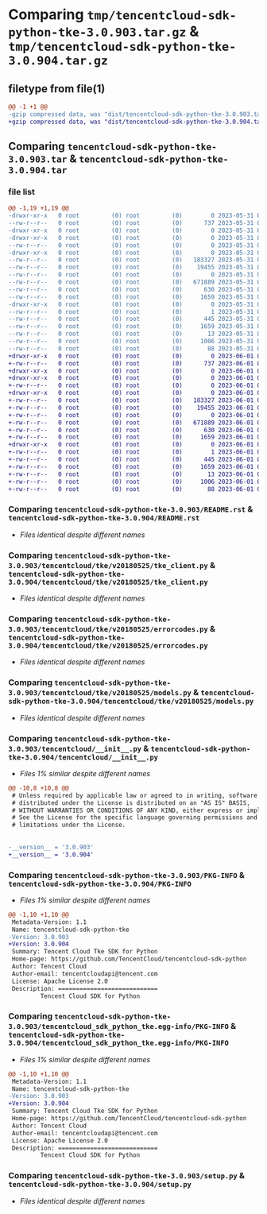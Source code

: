 # Comparing `tmp/tencentcloud-sdk-python-tke-3.0.903.tar.gz` & `tmp/tencentcloud-sdk-python-tke-3.0.904.tar.gz`

## filetype from file(1)

```diff
@@ -1 +1 @@
-gzip compressed data, was "dist/tencentcloud-sdk-python-tke-3.0.903.tar", last modified: Wed May 31 02:23:59 2023, max compression
+gzip compressed data, was "dist/tencentcloud-sdk-python-tke-3.0.904.tar", last modified: Thu Jun  1 02:49:06 2023, max compression
```

## Comparing `tencentcloud-sdk-python-tke-3.0.903.tar` & `tencentcloud-sdk-python-tke-3.0.904.tar`

### file list

```diff
@@ -1,19 +1,19 @@
-drwxr-xr-x   0 root         (0) root         (0)        0 2023-05-31 02:23:59.000000 tencentcloud-sdk-python-tke-3.0.903/
--rw-r--r--   0 root         (0) root         (0)      737 2023-05-31 02:23:59.000000 tencentcloud-sdk-python-tke-3.0.903/README.rst
-drwxr-xr-x   0 root         (0) root         (0)        0 2023-05-31 02:23:59.000000 tencentcloud-sdk-python-tke-3.0.903/tencentcloud/
-drwxr-xr-x   0 root         (0) root         (0)        0 2023-05-31 02:23:59.000000 tencentcloud-sdk-python-tke-3.0.903/tencentcloud/tke/
--rw-r--r--   0 root         (0) root         (0)        0 2023-05-31 02:23:59.000000 tencentcloud-sdk-python-tke-3.0.903/tencentcloud/tke/__init__.py
-drwxr-xr-x   0 root         (0) root         (0)        0 2023-05-31 02:23:59.000000 tencentcloud-sdk-python-tke-3.0.903/tencentcloud/tke/v20180525/
--rw-r--r--   0 root         (0) root         (0)   183327 2023-05-31 02:23:59.000000 tencentcloud-sdk-python-tke-3.0.903/tencentcloud/tke/v20180525/tke_client.py
--rw-r--r--   0 root         (0) root         (0)    19455 2023-05-31 02:23:59.000000 tencentcloud-sdk-python-tke-3.0.903/tencentcloud/tke/v20180525/errorcodes.py
--rw-r--r--   0 root         (0) root         (0)        0 2023-05-31 02:23:59.000000 tencentcloud-sdk-python-tke-3.0.903/tencentcloud/tke/v20180525/__init__.py
--rw-r--r--   0 root         (0) root         (0)   671889 2023-05-31 02:23:59.000000 tencentcloud-sdk-python-tke-3.0.903/tencentcloud/tke/v20180525/models.py
--rw-r--r--   0 root         (0) root         (0)      630 2023-05-31 02:23:59.000000 tencentcloud-sdk-python-tke-3.0.903/tencentcloud/__init__.py
--rw-r--r--   0 root         (0) root         (0)     1659 2023-05-31 02:23:59.000000 tencentcloud-sdk-python-tke-3.0.903/PKG-INFO
-drwxr-xr-x   0 root         (0) root         (0)        0 2023-05-31 02:23:59.000000 tencentcloud-sdk-python-tke-3.0.903/tencentcloud_sdk_python_tke.egg-info/
--rw-r--r--   0 root         (0) root         (0)        1 2023-05-31 02:23:59.000000 tencentcloud-sdk-python-tke-3.0.903/tencentcloud_sdk_python_tke.egg-info/dependency_links.txt
--rw-r--r--   0 root         (0) root         (0)      445 2023-05-31 02:23:59.000000 tencentcloud-sdk-python-tke-3.0.903/tencentcloud_sdk_python_tke.egg-info/SOURCES.txt
--rw-r--r--   0 root         (0) root         (0)     1659 2023-05-31 02:23:59.000000 tencentcloud-sdk-python-tke-3.0.903/tencentcloud_sdk_python_tke.egg-info/PKG-INFO
--rw-r--r--   0 root         (0) root         (0)       13 2023-05-31 02:23:59.000000 tencentcloud-sdk-python-tke-3.0.903/tencentcloud_sdk_python_tke.egg-info/top_level.txt
--rw-r--r--   0 root         (0) root         (0)     1006 2023-05-31 02:23:59.000000 tencentcloud-sdk-python-tke-3.0.903/setup.py
--rw-r--r--   0 root         (0) root         (0)       88 2023-05-31 02:23:59.000000 tencentcloud-sdk-python-tke-3.0.903/setup.cfg
+drwxr-xr-x   0 root         (0) root         (0)        0 2023-06-01 02:49:06.000000 tencentcloud-sdk-python-tke-3.0.904/
+-rw-r--r--   0 root         (0) root         (0)      737 2023-06-01 02:49:06.000000 tencentcloud-sdk-python-tke-3.0.904/README.rst
+drwxr-xr-x   0 root         (0) root         (0)        0 2023-06-01 02:49:06.000000 tencentcloud-sdk-python-tke-3.0.904/tencentcloud/
+drwxr-xr-x   0 root         (0) root         (0)        0 2023-06-01 02:49:06.000000 tencentcloud-sdk-python-tke-3.0.904/tencentcloud/tke/
+-rw-r--r--   0 root         (0) root         (0)        0 2023-06-01 02:49:06.000000 tencentcloud-sdk-python-tke-3.0.904/tencentcloud/tke/__init__.py
+drwxr-xr-x   0 root         (0) root         (0)        0 2023-06-01 02:49:06.000000 tencentcloud-sdk-python-tke-3.0.904/tencentcloud/tke/v20180525/
+-rw-r--r--   0 root         (0) root         (0)   183327 2023-06-01 02:49:06.000000 tencentcloud-sdk-python-tke-3.0.904/tencentcloud/tke/v20180525/tke_client.py
+-rw-r--r--   0 root         (0) root         (0)    19455 2023-06-01 02:49:06.000000 tencentcloud-sdk-python-tke-3.0.904/tencentcloud/tke/v20180525/errorcodes.py
+-rw-r--r--   0 root         (0) root         (0)        0 2023-06-01 02:49:06.000000 tencentcloud-sdk-python-tke-3.0.904/tencentcloud/tke/v20180525/__init__.py
+-rw-r--r--   0 root         (0) root         (0)   671889 2023-06-01 02:49:06.000000 tencentcloud-sdk-python-tke-3.0.904/tencentcloud/tke/v20180525/models.py
+-rw-r--r--   0 root         (0) root         (0)      630 2023-06-01 02:49:06.000000 tencentcloud-sdk-python-tke-3.0.904/tencentcloud/__init__.py
+-rw-r--r--   0 root         (0) root         (0)     1659 2023-06-01 02:49:06.000000 tencentcloud-sdk-python-tke-3.0.904/PKG-INFO
+drwxr-xr-x   0 root         (0) root         (0)        0 2023-06-01 02:49:06.000000 tencentcloud-sdk-python-tke-3.0.904/tencentcloud_sdk_python_tke.egg-info/
+-rw-r--r--   0 root         (0) root         (0)        1 2023-06-01 02:49:06.000000 tencentcloud-sdk-python-tke-3.0.904/tencentcloud_sdk_python_tke.egg-info/dependency_links.txt
+-rw-r--r--   0 root         (0) root         (0)      445 2023-06-01 02:49:06.000000 tencentcloud-sdk-python-tke-3.0.904/tencentcloud_sdk_python_tke.egg-info/SOURCES.txt
+-rw-r--r--   0 root         (0) root         (0)     1659 2023-06-01 02:49:06.000000 tencentcloud-sdk-python-tke-3.0.904/tencentcloud_sdk_python_tke.egg-info/PKG-INFO
+-rw-r--r--   0 root         (0) root         (0)       13 2023-06-01 02:49:06.000000 tencentcloud-sdk-python-tke-3.0.904/tencentcloud_sdk_python_tke.egg-info/top_level.txt
+-rw-r--r--   0 root         (0) root         (0)     1006 2023-06-01 02:49:06.000000 tencentcloud-sdk-python-tke-3.0.904/setup.py
+-rw-r--r--   0 root         (0) root         (0)       88 2023-06-01 02:49:06.000000 tencentcloud-sdk-python-tke-3.0.904/setup.cfg
```

### Comparing `tencentcloud-sdk-python-tke-3.0.903/README.rst` & `tencentcloud-sdk-python-tke-3.0.904/README.rst`

 * *Files identical despite different names*

### Comparing `tencentcloud-sdk-python-tke-3.0.903/tencentcloud/tke/v20180525/tke_client.py` & `tencentcloud-sdk-python-tke-3.0.904/tencentcloud/tke/v20180525/tke_client.py`

 * *Files identical despite different names*

### Comparing `tencentcloud-sdk-python-tke-3.0.903/tencentcloud/tke/v20180525/errorcodes.py` & `tencentcloud-sdk-python-tke-3.0.904/tencentcloud/tke/v20180525/errorcodes.py`

 * *Files identical despite different names*

### Comparing `tencentcloud-sdk-python-tke-3.0.903/tencentcloud/tke/v20180525/models.py` & `tencentcloud-sdk-python-tke-3.0.904/tencentcloud/tke/v20180525/models.py`

 * *Files identical despite different names*

### Comparing `tencentcloud-sdk-python-tke-3.0.903/tencentcloud/__init__.py` & `tencentcloud-sdk-python-tke-3.0.904/tencentcloud/__init__.py`

 * *Files 1% similar despite different names*

```diff
@@ -10,8 +10,8 @@
 # Unless required by applicable law or agreed to in writing, software
 # distributed under the License is distributed on an "AS IS" BASIS,
 # WITHOUT WARRANTIES OR CONDITIONS OF ANY KIND, either express or implied.
 # See the License for the specific language governing permissions and
 # limitations under the License.
 
 
-__version__ = '3.0.903'
+__version__ = '3.0.904'
```

### Comparing `tencentcloud-sdk-python-tke-3.0.903/PKG-INFO` & `tencentcloud-sdk-python-tke-3.0.904/PKG-INFO`

 * *Files 1% similar despite different names*

```diff
@@ -1,10 +1,10 @@
 Metadata-Version: 1.1
 Name: tencentcloud-sdk-python-tke
-Version: 3.0.903
+Version: 3.0.904
 Summary: Tencent Cloud Tke SDK for Python
 Home-page: https://github.com/TencentCloud/tencentcloud-sdk-python
 Author: Tencent Cloud
 Author-email: tencentcloudapi@tencent.com
 License: Apache License 2.0
 Description: ============================
         Tencent Cloud SDK for Python
```

### Comparing `tencentcloud-sdk-python-tke-3.0.903/tencentcloud_sdk_python_tke.egg-info/PKG-INFO` & `tencentcloud-sdk-python-tke-3.0.904/tencentcloud_sdk_python_tke.egg-info/PKG-INFO`

 * *Files 1% similar despite different names*

```diff
@@ -1,10 +1,10 @@
 Metadata-Version: 1.1
 Name: tencentcloud-sdk-python-tke
-Version: 3.0.903
+Version: 3.0.904
 Summary: Tencent Cloud Tke SDK for Python
 Home-page: https://github.com/TencentCloud/tencentcloud-sdk-python
 Author: Tencent Cloud
 Author-email: tencentcloudapi@tencent.com
 License: Apache License 2.0
 Description: ============================
         Tencent Cloud SDK for Python
```

### Comparing `tencentcloud-sdk-python-tke-3.0.903/setup.py` & `tencentcloud-sdk-python-tke-3.0.904/setup.py`

 * *Files identical despite different names*

